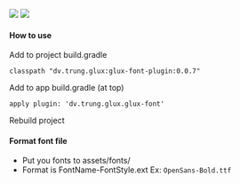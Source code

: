 ![](https://badgen.net/badge/latest%20version/0.0.7/green) ![](https://badgen.net/badge/license/Apache%202.0/blue)


#### How to use
Add to project build.gradle
```
classpath "dv.trung.glux:glux-font-plugin:0.0.7"
```

Add to app build.gradle (at top)
```
apply plugin: 'dv.trung.glux.glux-font'
```

Rebuild project

#### Format font file
- Put you fonts to assets/fonts/
- Format is FontName-FontStyle.ext
Ex: `OpenSans-Bold.ttf`
